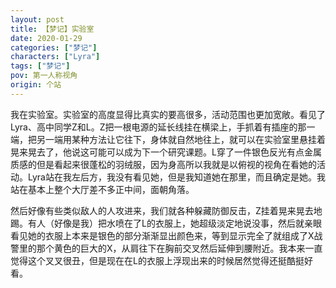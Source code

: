 ```yaml
---
layout: post
title: 【梦记】实验室
date: 2020-01-29
categories: ["梦记"]
characters: ["Lyra"]
tags: ["梦记"]
pov: 第一人称视角
origin: 个站
---
```


我在实验室。实验室的高度显得比真实的要高很多，活动范围也更加宽敞。看见了Lyra、高中同学Z和L。Z把一根电源的延长线挂在横梁上，手抓着有插座的那一端，把另一端用某种方法让它往下，身体就自然地往上，就可以在实验室里悬挂着晃来晃去了，他说这可能可以成为下一个研究课题。L穿了一件银色反光有点金属质感的但是看起来很蓬松的羽绒服，因为身高所以我就是以俯视的视角在看她的活动。Lyra站在我左后方，我没有看见她，但是我知道她在那里，而且确定是她。我站在基本上整个大厅差不多正中间，面朝角落。

然后好像有些类似敌人的人攻进来，我们就各种躲藏防御反击，Z挂着晃来晃去地踢。有人（好像是我）把水喷在了L的衣服上，她超级淡定地说没事，然后就亲眼看见她的衣服上本来是银色的部分渐渐显出颜色来，等到显示完全了就组成了X战警里的那个黄色的巨大的X，从肩往下在胸前交叉然后延伸到腰附近。我本来一直觉得这个叉叉很丑，但是现在在L的衣服上浮现出来的时候居然觉得还挺酷挺好看。

